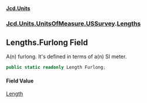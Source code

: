#### [Jcd.Units](index.md 'index')
### [Jcd.Units.UnitsOfMeasure.USSurvey](Jcd.Units.UnitsOfMeasure.USSurvey.md 'Jcd.Units.UnitsOfMeasure.USSurvey').[Lengths](Jcd.Units.UnitsOfMeasure.USSurvey.Lengths.md 'Jcd.Units.UnitsOfMeasure.USSurvey.Lengths')

## Lengths.Furlong Field

A(n) furlong. It's defined in terms of a(n) SI meter.

```csharp
public static readonly Length Furlong;
```

#### Field Value
[Length](Jcd.Units.UnitTypes.Length.md 'Jcd.Units.UnitTypes.Length')